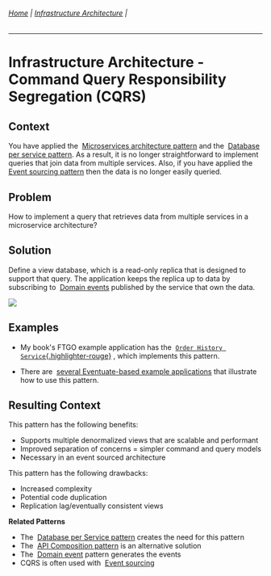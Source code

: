 ###### [Home](https://github.com/RyKaj/Documentation/blob/master/README.md) | [Infrastructure Architecture](https://github.com/RyKaj/Documentation/tree/master/InfrastructureArchitecture/README.md) |
------------

Infrastructure Architecture - Command Query Responsibility Segregation (CQRS)
===========================================================================
 
Context
-------

You have applied the  [Microservices architecture
pattern](https://microservices.io/patterns/microservices.html) and
the  [Database per service
pattern](https://microservices.io/patterns/data/database-per-service.html).
As a result, it is no longer straightforward to implement queries that
join data from multiple services. Also, if you have applied the  [Event
sourcing
pattern](https://microservices.io/patterns/data/event-sourcing.html) then
the data is no longer easily queried.

Problem
-------

How to implement a query that retrieves data from multiple services in a
microservice architecture?

Solution
--------

Define a view database, which is a read-only replica that is designed to
support that query. The application keeps the replica up to data by
subscribing to  [Domain
events](https://microservices.io/patterns/data/domain-event.html) published
by the service that own the data.

![](https://microservices.io/i/patterns/data/QuerySideService.png)


Examples
--------

-   My book's FTGO example application has the 
    [`Order History Service`{.highlighter-rouge}](https://github.com/microservices-patterns/ftgo-application#chapter-7-implementing-queries-in-a-microservice-architecture)
    , which implements this pattern.

-   There are  [several Eventuate-based example
    applications](http://eventuate.io/exampleapps.html) that
    illustrate how to use this pattern.

Resulting Context
-----------------

This pattern has the following benefits:

-   Supports multiple denormalized views that are scalable and
    performant
-   Improved separation of concerns = simpler command and query models
-   Necessary in an event sourced architecture

This pattern has the following drawbacks:

-   Increased complexity
-   Potential code duplication
-   Replication lag/eventually consistent views

**Related Patterns**

-   The  [Database per Service
    pattern](https://microservices.io/patterns/data/database-per-service.html) creates
    the need for this pattern
-   The  [API Composition
    pattern](https://microservices.io/patterns/data/api-composition.html) is
    an alternative solution
-   The  [Domain
    event](https://microservices.io/patterns/data/domain-event.html) pattern
    generates the events
-   CQRS is often used with  [Event
    sourcing](https://microservices.io/patterns/data/event-sourcing.html)

